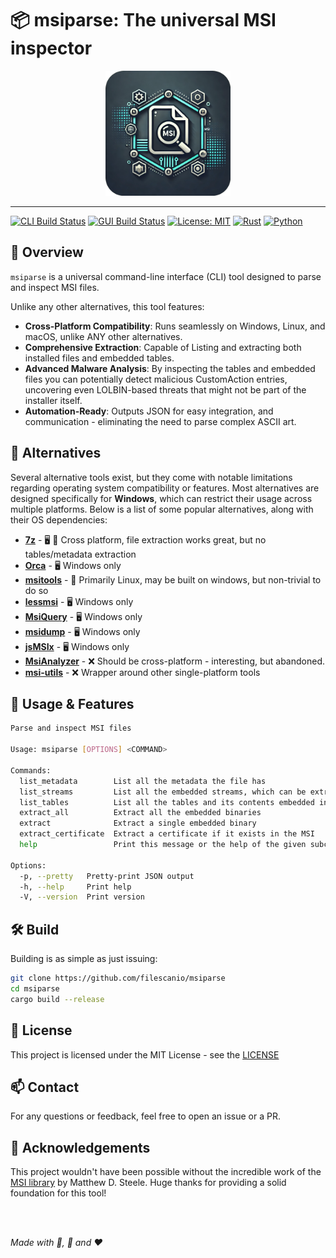 # 📦 msiparse: The universal MSI inspector

<p align="center">
  <img src="assets/logo.png" width="200" alt="Project Logo"/>
</p>

---

[![CLI Build Status](https://github.com/filescanio/msiparse/actions/workflows/cli_only.yml/badge.svg?branch=master)](https://github.com/filescanio/msiparse/actions/workflows/rust.yml)
[![GUI Build Status](https://github.com/filescanio/msiparse/actions/workflows/full_bundle.yml/badge.svg?branch=master)](https://github.com/filescanio/msiparse/actions/workflows/rust.yml)
[![License: MIT](https://img.shields.io/badge/License-MIT-yellow.svg)](https://opensource.org/licenses/MIT)
[![Rust](https://img.shields.io/badge/Rust-%23000000.svg?e&logo=rust&logoColor=white)](#)
[![Python](https://img.shields.io/badge/Python-3776AB?logo=python&logoColor=fff)](#)

## 🚀 Overview

`msiparse` is a universal command-line interface (CLI) tool designed to parse and inspect MSI files.

Unlike any other alternatives, this tool features:
- **Cross-Platform Compatibility**: Runs seamlessly on Windows, Linux, and macOS, unlike ANY other alternatives.
- **Comprehensive Extraction**: Capable of Listing and extracting both installed files and embedded tables.
- **Advanced Malware Analysis**: By inspecting the tables and embedded files you can potentially detect malicious CustomAction entries, uncovering even LOLBIN-based threats that might not be part of the installer itself.
- **Automation-Ready**: Outputs JSON for easy integration, and communication - eliminating the need to parse complex ASCII art.

## 🚀 Alternatives

Several alternative tools exist, but they come with notable limitations regarding operating system compatibility or features. Most alternatives are designed specifically for **Windows**, which can restrict their usage across multiple platforms. Below is a list of some popular alternatives, along with their OS dependencies:

- **[7z](https://www.7-zip.org/)** - 🖥️ 🐧 Cross platform, file extraction works great, but no tables/metadata extraction
- **[Orca](https://learn.microsoft.com/en-us/windows/win32/msi/orca-exe)** - 🖥️ Windows only
- **[msitools](https://github.com/GNOME/msitools)** - 🐧 Primarily Linux, may be built on windows, but non-trivial to do so
- **[lessmsi](https://github.com/activescott/lessmsi)** - 🖥️ Windows only
- **[MsiQuery](https://github.com/forderud/MsiQuery)** - 🖥️ Windows only
- **[msidump](https://github.com/mgeeky/msidump)** - 🖥️ Windows only
- **[jsMSIx](https://www.jsware.net/jsware/msicode.html)** - 🖥️ Windows only
- **[MsiAnalyzer](https://github.com/radkum/MsiAnalyzer)** - ❌ Should be cross-platform - interesting, but abandoned.
- **[msi-utils](https://github.com/MSAdministrator/msi-utils)** - ❌ Wrapper around other single-platform tools


## 📂 Usage & Features

```bash
Parse and inspect MSI files

Usage: msiparse [OPTIONS] <COMMAND>

Commands:
  list_metadata        List all the metadata the file has
  list_streams         List all the embedded streams, which can be extracted from the binary
  list_tables          List all the tables and its contents embedded into the msi binary
  extract_all          Extract all the embedded binaries
  extract              Extract a single embedded binary
  extract_certificate  Extract a certificate if it exists in the MSI
  help                 Print this message or the help of the given subcommand(s)

Options:
  -p, --pretty   Pretty-print JSON output
  -h, --help     Print help
  -V, --version  Print version
```

## 🛠 Build

Building is as simple as just issuing:

```bash
git clone https://github.com/filescanio/msiparse
cd msiparse
cargo build --release
```


## 📃 License

This project is licensed under the MIT License - see the [LICENSE](LICENSE.txt)

## 📫 Contact

For any questions or feedback, feel free to open an issue or a PR.

## 🙏 Acknowledgements

This project wouldn't have been possible without the incredible work of the [MSI library](https://github.com/mdsteele/rust-msi) by Matthew D. Steele. Huge thanks for providing a solid foundation for this tool!

<br><br>

_Made with  🐍, 🦀 and ❤️_